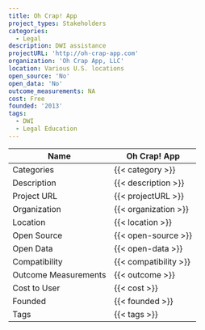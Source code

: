 ```yaml
---
title: Oh Crap! App
project_types: Stakeholders
categories:
  - Legal
description: DWI assistance
projectURL: 'http://oh-crap-app.com'
organization: 'Oh Crap App, LLC'
location: Various U.S. locations
open_source: 'No'
open_data: 'No'
outcome_measurements: NA
cost: Free
founded: '2013'
tags:
  - DWI
  - Legal Education
---
```


Name                    |  Oh Crap! App    
------------------------|----
Categories              | {{< category >}} 
Description             | {{< description >}} 
Project URL             | {{< projectURL >}} 
Organization            | {{< organization >}} 
Location                | {{< location >}} 
Open Source             | {{< open-source >}} 
Open Data               | {{< open-data >}} 
Compatibility           | {{< compatibility >}} 
Outcome Measurements    | {{< outcome >}} 
Cost to User            | {{< cost >}} 
Founded                 | {{< founded >}} 
Tags                    | {{< tags >}} 

